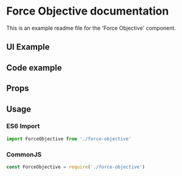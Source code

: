 # Force Objective documentation

This is an example readme file for the 'Force Objective' component.

## UI Example

<!-- STORY -->

## Code example

<!-- SOURCE -->

## Props

<!-- PROPS -->

## Usage

### ES6 Import
```js
import ForceObjective from './force-objective'
```

### CommonJS

```js
const ForceObjective = require('./force-objective')
